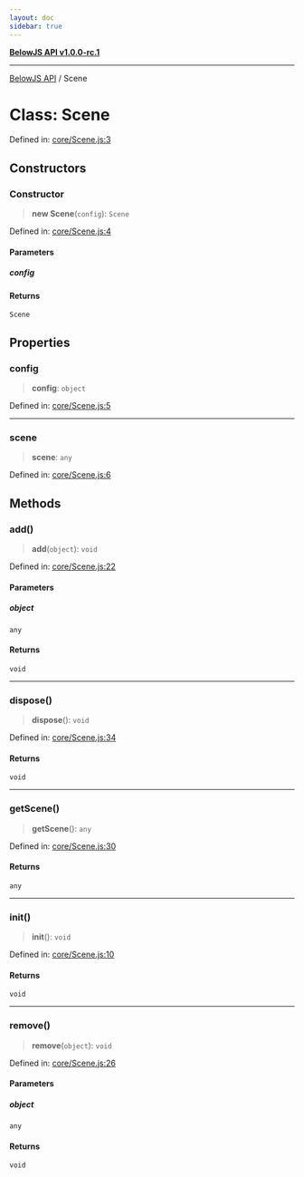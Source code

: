 ```yaml
---
layout: doc
sidebar: true
---
```


[**BelowJS API v1.0.0-rc.1**](../README.md)

***

[BelowJS API](../globals.md) / Scene

# Class: Scene

Defined in: [core/Scene.js:3](https://github.com/patrick-morrison/belowjs/blob/3dad94c9258636bf7e164e6552e8b1768d6eaa22/src/core/Scene.js#L3)

## Constructors

### Constructor

> **new Scene**(`config`): `Scene`

Defined in: [core/Scene.js:4](https://github.com/patrick-morrison/belowjs/blob/3dad94c9258636bf7e164e6552e8b1768d6eaa22/src/core/Scene.js#L4)

#### Parameters

##### config

#### Returns

`Scene`

## Properties

### config

> **config**: `object`

Defined in: [core/Scene.js:5](https://github.com/patrick-morrison/belowjs/blob/3dad94c9258636bf7e164e6552e8b1768d6eaa22/src/core/Scene.js#L5)

***

### scene

> **scene**: `any`

Defined in: [core/Scene.js:6](https://github.com/patrick-morrison/belowjs/blob/3dad94c9258636bf7e164e6552e8b1768d6eaa22/src/core/Scene.js#L6)

## Methods

### add()

> **add**(`object`): `void`

Defined in: [core/Scene.js:22](https://github.com/patrick-morrison/belowjs/blob/3dad94c9258636bf7e164e6552e8b1768d6eaa22/src/core/Scene.js#L22)

#### Parameters

##### object

`any`

#### Returns

`void`

***

### dispose()

> **dispose**(): `void`

Defined in: [core/Scene.js:34](https://github.com/patrick-morrison/belowjs/blob/3dad94c9258636bf7e164e6552e8b1768d6eaa22/src/core/Scene.js#L34)

#### Returns

`void`

***

### getScene()

> **getScene**(): `any`

Defined in: [core/Scene.js:30](https://github.com/patrick-morrison/belowjs/blob/3dad94c9258636bf7e164e6552e8b1768d6eaa22/src/core/Scene.js#L30)

#### Returns

`any`

***

### init()

> **init**(): `void`

Defined in: [core/Scene.js:10](https://github.com/patrick-morrison/belowjs/blob/3dad94c9258636bf7e164e6552e8b1768d6eaa22/src/core/Scene.js#L10)

#### Returns

`void`

***

### remove()

> **remove**(`object`): `void`

Defined in: [core/Scene.js:26](https://github.com/patrick-morrison/belowjs/blob/3dad94c9258636bf7e164e6552e8b1768d6eaa22/src/core/Scene.js#L26)

#### Parameters

##### object

`any`

#### Returns

`void`
